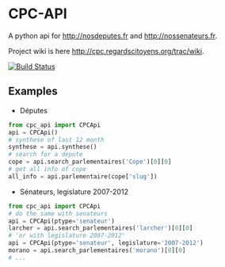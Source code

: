 # CPC-API
A python api for http://nosdeputes.fr and http://nossenateurs.fr.

Project wiki is here http://cpc.regardscitoyens.org/trac/wiki.

[![Build Status](https://travis-ci.org/fmassot/cpc-api.svg)](https://travis-ci.org/fmassot/cpc-api)

## Examples

 * Députes
 
```python
from cpc_api import CPCApi
api = CPCApi()
# synthese of last 12 month
synthese = api.synthese()
# search for a depute
cope = api.search_parlementaires('Cope')[0][0]
# get all info of cope
all_info = api.parlementaire(cope['slug'])
```

 * Sénateurs, legislature 2007-2012

```python
from cpc_api import CPCApi
# do the same with senateurs
api = CPCApi(ptype='senateur')
larcher = api.search_parlementaires('larcher')[0][0]
# 'or with legislature 2007-2012'
api = CPCApi(ptype='senateur', legislature='2007-2012')
morano = api.search_parlementaires('morano')[0][0]
# ...
```